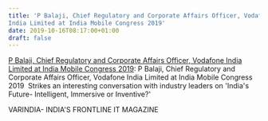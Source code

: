 ```yaml
---
title: 'P Balaji, Chief Regulatory and Corporate Affairs Officer, Vodafone
India Limited at India Mobile Congress 2019'
date: 2019-10-16T08:17:00+01:00
draft: false
---
```


[P Balaji, Chief Regulatory and Corporate Affairs Officer, Vodafone India Limited at India Mobile Congress 2019](https://varindia.com/vedio/p-balaji-chief-regulatory-and-corporate-affairs-officer-vodafone-india-limited-at-india-mobile-congress-2019#.XabD8Iw6W2g.blogger): P Balaji, Chief Regulatory and Corporate Affairs Officer, Vodafone India Limited at India Mobile Congress 2019  Strikes an interesting conversation with industry leaders on 'India's Future- Intelligent, Immersive or Inventive?'  
  
VARINDIA- INDIA'S FRONTLINE IT MAGAZINE